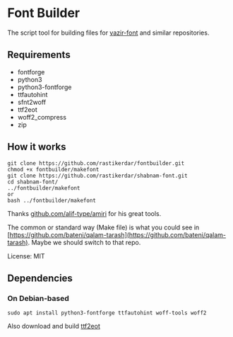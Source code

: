 # Font Builder
The script tool for building files for [vazir-font](https://github.com/rastikerdar/vazir-font) and similar repositories.

## Requirements
- fontforge
- python3
- python3-fontforge
- ttfautohint
- sfnt2woff
- ttf2eot
- woff2_compress
- zip

## How it works
``` 
git clone https://github.com/rastikerdar/fontbuilder.git
chmod +x fontbuilder/makefont
git clone https://github.com/rastikerdar/shabnam-font.git
cd shabnam-font/
../fontbuilder/makefont
or 
bash ../fontbuilder/makefont
```

Thanks [github.com/alif-type/amiri](https://github.com/alif-type/amiri) for his great tools.

The common or standard way (Make file) is what you could see in [https://github.com/bateni/qalam-tarash](https://github.com/bateni/qalam-tarash). Maybe we should switch to that repo.

License: MIT

## Dependencies

### On Debian-based

    sudo apt install python3-fontforge ttfautohint woff-tools woff2

Also download and build [ttf2eot](https://github.com/thoroc/ttf2eot)

